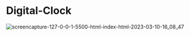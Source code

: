# Digital-Clock
![screencapture-127-0-0-1-5500-html-index-html-2023-03-10-16_08_47](https://user-images.githubusercontent.com/112069422/224337243-694dd2f8-996c-4a1d-a595-b75bb9f1bd04.png)
